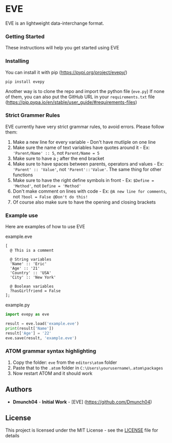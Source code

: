 # EVE

EVE is an lightweight data-interchange format.

### Getting Started

These instructions will help you get started using EVE

### Installing

You can install it with pip (https://pypi.org/project/evepy/)

```
pip install evepy
```

Another way is to clone the repo and import the python file (`eve.py`)
If none of them, you can also put the GitHub URL in your `requirements.txt` file (https://pip.pypa.io/en/stable/user_guide/#requirements-files)

### Strict Grammer Rules

EVE currently have very strict grammar rules, to avoid errors. Please follow them:

1. Make a new line for every variable - Don't have mutliple on one line
2. Make sure the name of text variables have quotes around it - Ex: `'Parent/Name' :: 5`, not `Parent/Name = 5`
3. Make sure to have a **;** after the end bracket
4. Make sure to have spaces between parents, operators and values - Ex: `'Parent' :: 'Value'`, not `'Parent'::'Value'`. The same thing for other functions
5. Make sure to have the right define symbols in front - Ex: `$Define = 'Method'`, not `Define = 'Method'`
6. Don't make comment on lines with code - Ex: `@A new line for comments`, not `?bool = False @Don't do this!`
7. Of course also make sure to have the opening and closing brackets

### Example use

Here are examples of how to use EVE

example.eve

```
[
  @ This is a comment

  @ String variables
  'Name' :: 'Eric'
  'Age' :: '21'
  'Country' :: 'USA'
  'City' :: 'New York'

  @ Boolean variables
  ?hasGirlfriend = False
];
```
example.py

```python
import evepy as eve

result = eve.load('example.eve')
print(result['Name'])
result['Age'] = '22'
eve.save(result, 'example.eve')
```

### ATOM grammar syntax highlighting

1. Copy the folder: `eve` from the `editors\atom` folder
2. Paste that to the `.atom` folder in `C:\Users\yourusername\.atom\packages`
3. Now restart ATOM and it should work

## Authors

* **Dmunch04** - **Initial Work** - [EVE] (https://github.com/Dmunch04)

## License

This project is licensed under the MIT License - see the [LICENSE](LICENSE) file for details
